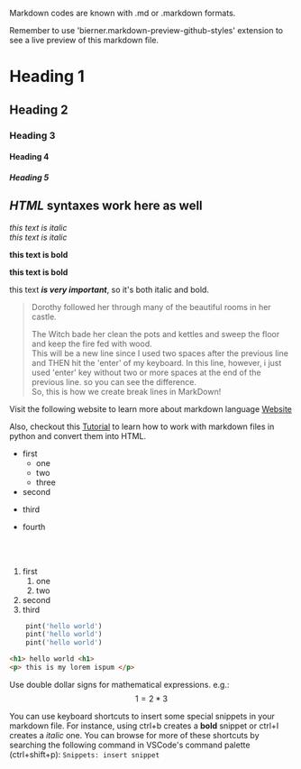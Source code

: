<p>Markdown codes are known with .md or .markdown formats.</p>
Remember to use 'bierner.markdown-preview-github-styles' extension to see a live preview of this markdown file.

<!-- heading -->
# Heading 1
## Heading 2
### Heading 3
#### Heading 4
##### Heading 5
<h2><i>HTML</i> syntaxes work here as well</h2>

<!-- italic -->
*this text is italic*
<br>
_this text is italic_

<!-- bold -->
**this text is bold**

__this text is bold__

<!-- emphasis -->
this text ***is very important***, so it's both italic and bold.

<!-- Block quotes -->
> Dorothy followed her through many of the beautiful rooms in her castle.
>
> The Witch bade her clean the pots and kettles and sweep the floor and keep the fire fed with wood.  
> This will be a new line since I used two spaces after the previous line and THEN hit the 'enter' of my keyboard. 
> In this line, however, i just used 'enter' key without two or more spaces at the end of the previous line. so you can see the difference.  
> So, this is how we create break lines in MarkDown!


<!-- link -->
Visit the following website to learn more about markdown language
[Website](https://www.markdownguide.org/basic-syntax/#blockquotes-1, 'markdownguide')

Also, checkout this 
[Tutorial](https://www.mongard.ir/one_part/145/python-markdown/, 'Mongard')
to learn how to work with markdown files in python and convert them into HTML.

<!-- unordered lists  -->
<!-- (characterized by *, -, + characters. using tabs, we can create nested lists.) -->
+ first
  + one
  * two
  * three
+ second
- third
* fourth

<br>
<br>

<!-- ordered lists -->
<!-- (characterized by numbers. using tabs, we can create nested lists.) -->
1. first
   1. one
   2. two
2. second
3. third

<!-- code snippets -->
```python
    pint('hello world')
    pint('hello world')
    pint('hello world')
```

```html
<h1> hello world <h1>
<p> this is my lorem ispum </p>
```

Use double dollar signs for mathematical expressions. e.g.:
$$
1 = 2 * 3
$$

You can use keyboard shortcuts to insert some special snippets in your markdown file.
For instance, using ctrl+b creates a **bold** snippet or ctrl+I creates a *italic* one.
You can browse for more of these shortcuts by searching the following command in VSCode's 
command palette (ctrl+shift+p):
`Snippets: insert snippet`